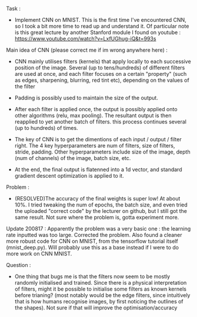 Task :
- Implement CNN on MNIST. This is the first time I've encountered CNN, so I took a bit more time to read up and understand it. Of particular note is this great lecture by another Stanford module I found on youtube : https://www.youtube.com/watch?v=LxfUGhug-iQ&t=993s

Main idea of CNN (please correct me if im wrong anywhere here) :

- CNN mainly utilises filters (kernels) that apply locally to each successive position of the image. Several (up to tens/hundreds) of different filters are used at once, and each filter focuses on a certain "property" (such as edges, sharpening, blurring, red tint etc), depending on the values of the filter

- Padding is possibly used to maintain the size of the output.

- After each filter is applied once, the output is possibly applied onto other algorithms (relu, max pooling). The resultant output is then reapplied to yet another batch of filters. this process continues several (up to hundreds) of times.

- The key of CNN is to get the dimentions of each input / output / filter right. The 4 key hyperparameters are num of filters, size of filters, stride, padding. Other hyperparameters include size of the image, depth (num of channels) of the image, batch size, etc. 

- At the end, the final output is flatenned into a 1d vector, and standard gradient descent optimization is applied to it.


Problem :

- (RESOLVED)The accuracy of the final weights is super low! At about 10%. I tried tweaking the num of epochs, the batch size, and even tried the uploaded "correct code" by the lecturer on github, but I still got the same result. Not sure where the problem is, gotta experiment more.

Update 200817 : Apparently the problem was a very basic one : the learning rate inputted was too large. Corrected the problem. Also found a cleaner more robust code for CNN on MNIST, from the tensorflow tutorial itself (mnist_deep.py). Will probably use this as a base instead if I were to do more work on CNN MNIST.

Question :

- One thing that bugs me is that the filters now seem to be mostly randomly initialised and trained. Since there is a physical interpretation of filters, might it be possible to initialise some filters as known kernels before trianing? (most notably would be the edge filters, since intuitively that is how humans recognise images, by first noticing the outlines of the shapes). Not sure if that will improve the optimisation/accuracy
